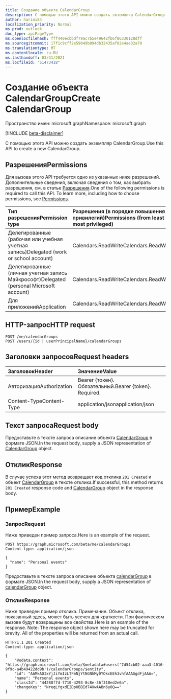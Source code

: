 ```yaml
---
title: Создание объекта CalendarGroup
description: С помощью этого API можно создать экземпляр CalendarGroup.
author: harini84
localization_priority: Normal
ms.prod: outlook
doc_type: apiPageType
ms.openlocfilehash: fff440ecbbdf79ac7b5e49642fb6f86330128dff
ms.sourcegitcommit: 17f1c9cff2e59049b894db32435af02e4ae32a70
ms.translationtype: MT
ms.contentlocale: ru-RU
ms.lasthandoff: 03/31/2021
ms.locfileid: "51473418"
---
```

# <a name="create-calendargroup"></a><span data-ttu-id="4481e-103">Создание объекта CalendarGroup</span><span class="sxs-lookup"><span data-stu-id="4481e-103">Create CalendarGroup</span></span>

<span data-ttu-id="4481e-104">Пространство имен: microsoft.graph</span><span class="sxs-lookup"><span data-stu-id="4481e-104">Namespace: microsoft.graph</span></span>

[!INCLUDE [beta-disclaimer](../../includes/beta-disclaimer.md)]

<span data-ttu-id="4481e-105">С помощью этого API можно создать экземпляр CalendarGroup.</span><span class="sxs-lookup"><span data-stu-id="4481e-105">Use this API to create a new CalendarGroup.</span></span>
## <a name="permissions"></a><span data-ttu-id="4481e-106">Разрешения</span><span class="sxs-lookup"><span data-stu-id="4481e-106">Permissions</span></span>
<span data-ttu-id="4481e-p101">Для вызова этого API требуется одно из указанных ниже разрешений. Дополнительные сведения, включая сведения о том, как выбрать разрешения, см. в статье [Разрешения](/graph/permissions-reference).</span><span class="sxs-lookup"><span data-stu-id="4481e-p101">One of the following permissions is required to call this API. To learn more, including how to choose permissions, see [Permissions](/graph/permissions-reference).</span></span>

|<span data-ttu-id="4481e-109">Тип разрешения</span><span class="sxs-lookup"><span data-stu-id="4481e-109">Permission type</span></span>      | <span data-ttu-id="4481e-110">Разрешения (в порядке повышения привилегий)</span><span class="sxs-lookup"><span data-stu-id="4481e-110">Permissions (from least to most privileged)</span></span>              |
|:--------------------|:---------------------------------------------------------|
|<span data-ttu-id="4481e-111">Делегированные (рабочая или учебная учетная запись)</span><span class="sxs-lookup"><span data-stu-id="4481e-111">Delegated (work or school account)</span></span> | <span data-ttu-id="4481e-112">Calendars.ReadWrite</span><span class="sxs-lookup"><span data-stu-id="4481e-112">Calendars.ReadWrite</span></span>    |
|<span data-ttu-id="4481e-113">Делегированные (личная учетная запись Майкрософт)</span><span class="sxs-lookup"><span data-stu-id="4481e-113">Delegated (personal Microsoft account)</span></span> | <span data-ttu-id="4481e-114">Calendars.ReadWrite</span><span class="sxs-lookup"><span data-stu-id="4481e-114">Calendars.ReadWrite</span></span>    |
|<span data-ttu-id="4481e-115">Для приложений</span><span class="sxs-lookup"><span data-stu-id="4481e-115">Application</span></span> | <span data-ttu-id="4481e-116">Calendars.ReadWrite</span><span class="sxs-lookup"><span data-stu-id="4481e-116">Calendars.ReadWrite</span></span> |

## <a name="http-request"></a><span data-ttu-id="4481e-117">HTTP-запрос</span><span class="sxs-lookup"><span data-stu-id="4481e-117">HTTP request</span></span>
<!-- { "blockType": "ignored" } -->
```http
POST /me/calendarGroups
POST /users/{id | userPrincipalName}/calendarGroups
```
## <a name="request-headers"></a><span data-ttu-id="4481e-118">Заголовки запросов</span><span class="sxs-lookup"><span data-stu-id="4481e-118">Request headers</span></span>
| <span data-ttu-id="4481e-119">Заголовок</span><span class="sxs-lookup"><span data-stu-id="4481e-119">Header</span></span>       | <span data-ttu-id="4481e-120">Значение</span><span class="sxs-lookup"><span data-stu-id="4481e-120">Value</span></span> |
|:---------------|:--------|
| <span data-ttu-id="4481e-121">Авторизация</span><span class="sxs-lookup"><span data-stu-id="4481e-121">Authorization</span></span>  | <span data-ttu-id="4481e-p102">Bearer {токен}. Обязательный.</span><span class="sxs-lookup"><span data-stu-id="4481e-p102">Bearer {token}. Required.</span></span>  |
| <span data-ttu-id="4481e-124">Content-Type</span><span class="sxs-lookup"><span data-stu-id="4481e-124">Content-Type</span></span>  | <span data-ttu-id="4481e-125">application/json</span><span class="sxs-lookup"><span data-stu-id="4481e-125">application/json</span></span>  |

## <a name="request-body"></a><span data-ttu-id="4481e-126">Текст запроса</span><span class="sxs-lookup"><span data-stu-id="4481e-126">Request body</span></span>
<span data-ttu-id="4481e-127">Предоставьте в тексте запроса описание объекта [CalendarGroup](../resources/calendargroup.md) в формате JSON.</span><span class="sxs-lookup"><span data-stu-id="4481e-127">In the request body, supply a JSON representation of [CalendarGroup](../resources/calendargroup.md) object.</span></span>

## <a name="response"></a><span data-ttu-id="4481e-128">Отклик</span><span class="sxs-lookup"><span data-stu-id="4481e-128">Response</span></span>

<span data-ttu-id="4481e-129">В случае успеха этот метод возвращает код отклика `201 Created` и объект [CalendarGroup](../resources/calendargroup.md) в тексте отклика.</span><span class="sxs-lookup"><span data-stu-id="4481e-129">If successful, this method returns `201 Created` response code and [CalendarGroup](../resources/calendargroup.md) object in the response body.</span></span>

## <a name="example"></a><span data-ttu-id="4481e-130">Пример</span><span class="sxs-lookup"><span data-stu-id="4481e-130">Example</span></span>
### <a name="request"></a><span data-ttu-id="4481e-131">Запрос</span><span class="sxs-lookup"><span data-stu-id="4481e-131">Request</span></span>
<span data-ttu-id="4481e-132">Ниже приведен пример запроса.</span><span class="sxs-lookup"><span data-stu-id="4481e-132">Here is an example of the request.</span></span>

<!-- {
  "blockType": "request",
  "name": "create_calendargroup_from_user"
}-->
```http
POST https://graph.microsoft.com/beta/me/calendarGroups
Content-type: application/json

{
  "name": "Personal events"
}
```

<span data-ttu-id="4481e-133">Предоставьте в тексте запроса описание объекта [calendarGroup](../resources/calendargroup.md) в формате JSON.</span><span class="sxs-lookup"><span data-stu-id="4481e-133">In the request body, supply a JSON representation of [calendarGroup](../resources/calendargroup.md) object.</span></span>
### <a name="response"></a><span data-ttu-id="4481e-134">Отклик</span><span class="sxs-lookup"><span data-stu-id="4481e-134">Response</span></span>
<span data-ttu-id="4481e-p103">Ниже приведен пример отклика. Примечание. Объект отклика, показанный здесь, может быть усечен для краткости. При фактическом вызове будут возвращены все свойства.</span><span class="sxs-lookup"><span data-stu-id="4481e-p103">Here is an example of the response. Note: The response object shown here may be truncated for brevity. All of the properties will be returned from an actual call.</span></span>
<!-- {
  "blockType": "response",
  "truncated": true,
  "@odata.type": "microsoft.graph.calendarGroup"
} -->
```http
HTTP/1.1 201 Created
Content-type: application/json

{
    "@odata.context": "https://graph.microsoft.com/beta/$metadata#users('7d54cb02-aaa3-4016-9f9c-a4b49422dd9b')/calendarGroups/$entity",
    "id": "AAMkADIxYjJiYmIzLTFmNjYtNGNhMy0YOkcEEh3vhfAAAGgdFjAAA=",
    "name": "Personal events",
    "classId": "44288f7d-7710-4293-8c8e-36f310ed2e6a",
    "changeKey": "NreqLYgxdE2DpHBBId74XwAABn6y8Q=="
}
```

<!-- uuid: 8fcb5dbc-d5aa-4681-8e31-b001d5168d79
2015-10-25 14:57:30 UTC -->
<!--
{
  "type": "#page.annotation",
  "description": "Create CalendarGroup",
  "keywords": "",
  "section": "documentation",
  "tocPath": "",
  "suppressions": [
  ]
}
-->


